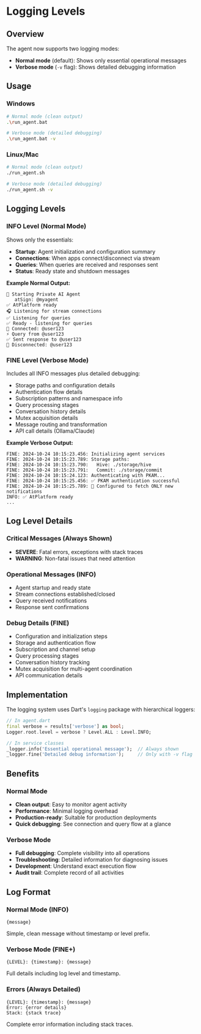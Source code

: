 # Logging Levels

## Overview

The agent now supports two logging modes:
- **Normal mode** (default): Shows only essential operational messages
- **Verbose mode** (`-v` flag): Shows detailed debugging information

## Usage

### Windows
```bash
# Normal mode (clean output)
.\run_agent.bat

# Verbose mode (detailed debugging)
.\run_agent.bat -v
```

### Linux/Mac
```bash
# Normal mode (clean output)
./run_agent.sh

# Verbose mode (detailed debugging)
./run_agent.sh -v
```

## Logging Levels

### INFO Level (Normal Mode)
Shows only the essentials:
- **Startup**: Agent initialization and configuration summary
- **Connections**: When apps connect/disconnect via stream
- **Queries**: When queries are received and responses sent
- **Status**: Ready state and shutdown messages

**Example Normal Output:**
```
🚀 Starting Private AI Agent
   atSign: @myagent
✅ AtPlatform ready
🎧 Listening for stream connections
✅ Listening for queries
✅ Ready - listening for queries
🔗 Connected: @user123
⚡ Query from @user123
✅ Sent response to @user123
🔌 Disconnected: @user123
```

### FINE Level (Verbose Mode)
Includes all INFO messages plus detailed debugging:
- Storage paths and configuration details
- Authentication flow details
- Subscription patterns and namespace info
- Query processing stages
- Conversation history details
- Mutex acquisition details
- Message routing and transformation
- API call details (Ollama/Claude)

**Example Verbose Output:**
```
FINE: 2024-10-24 10:15:23.456: Initializing agent services
FINE: 2024-10-24 10:15:23.789: Storage paths:
FINE: 2024-10-24 10:15:23.790:   Hive: ./storage/hive
FINE: 2024-10-24 10:15:23.791:   Commit: ./storage/commit
FINE: 2024-10-24 10:15:24.123: Authenticating with PKAM...
FINE: 2024-10-24 10:15:25.456: ✅ PKAM authentication successful
FINE: 2024-10-24 10:15:25.789: 📅 Configured to fetch ONLY new notifications
INFO: ✅ AtPlatform ready
...
```

## Log Level Details

### Critical Messages (Always Shown)
- **SEVERE**: Fatal errors, exceptions with stack traces
- **WARNING**: Non-fatal issues that need attention

### Operational Messages (INFO)
- Agent startup and ready state
- Stream connections established/closed
- Query received notifications
- Response sent confirmations

### Debug Details (FINE)
- Configuration and initialization steps
- Storage and authentication flow
- Subscription and channel setup
- Query processing stages
- Conversation history tracking
- Mutex acquisition for multi-agent coordination
- API communication details

## Implementation

The logging system uses Dart's `logging` package with hierarchical loggers:

```dart
// In agent.dart
final verbose = results['verbose'] as bool;
Logger.root.level = verbose ? Level.ALL : Level.INFO;

// In service classes
_logger.info('Essential operational message');  // Always shown
_logger.fine('Detailed debug information');     // Only with -v flag
```

## Benefits

### Normal Mode
- **Clean output**: Easy to monitor agent activity
- **Performance**: Minimal logging overhead
- **Production-ready**: Suitable for production deployments
- **Quick debugging**: See connection and query flow at a glance

### Verbose Mode
- **Full debugging**: Complete visibility into all operations
- **Troubleshooting**: Detailed information for diagnosing issues
- **Development**: Understand exact execution flow
- **Audit trail**: Complete record of all activities

## Log Format

### Normal Mode (INFO)
```
{message}
```
Simple, clean message without timestamp or level prefix.

### Verbose Mode (FINE+)
```
{LEVEL}: {timestamp}: {message}
```
Full details including log level and timestamp.

### Errors (Always Detailed)
```
{LEVEL}: {timestamp}: {message}
Error: {error details}
Stack: {stack trace}
```
Complete error information including stack traces.
